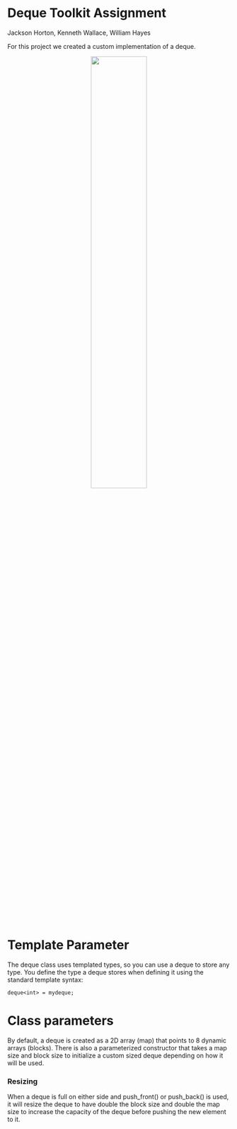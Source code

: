 # Deque Toolkit Assignment
Jackson Horton, Kenneth Wallace, William Hayes

For this project we created a custom implementation of a deque.

<p align="center">
  <img src="https://user-images.githubusercontent.com/59177560/204605834-115e8f01-0e72-4f10-a867-2ee858a643d7.png" width=50%/>
</p>

# Template Parameter
The deque class uses templated types, so you can use a deque to store any type. You define the type a deque stores when defining it using the standard template syntax:
```
deque<int> = mydeque;
```

# Class parameters
By default, a deque is created as a 2D array (map) that points to 8 dynamic arrays (blocks).
There is also a parameterized constructor that takes a map size and block size to initialize a custom sized deque depending on how it will be used.

### Resizing
When a deque is full on either side and push_front() or push_back() is used, it will resize the deque to have double the block size and double the map size to increase the capacity of the deque before pushing the new element to it.
  
